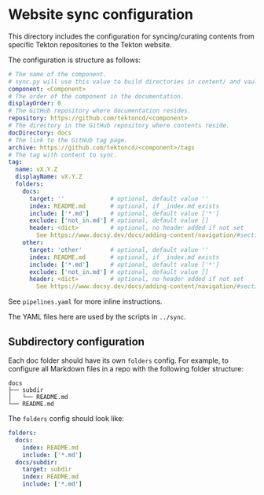# Website sync configuration

This directory includes the configuration for syncing/curating contents from
specific Tekton repositories to the Tekton website.

The configuration is structure as follows:

```yaml
# The name of the component.
# sync.py will use this value to build directories in content/ and vault/.
component: <Component>
# The order of the component in the documentation.
displayOrder: 0
# The GitHub repository where documentation resides.
repository: https://github.com/tektoncd/<component>
# The directory in the GitHub repository where contents reside.
docDirectory: docs
# The link to the GitHub tag page.
archive: https://github.com/tektoncd/<component>/tags
# The tag with content to sync.
tag:
  name: vX.Y.Z               
  displayName: vX.Y.Z
  folders:
    docs:
      target: ''             # optional, default value ''
      index: README.md       # optional, if _index.md exists
      include: ['*.md']      # optional, default value ['*']
      exclude: ['not_in.md'] # optional, default value []
      header: <dict>         # optional, no header added if not set
        See https://www.docsy.dev/docs/adding-content/navigation/#section-menu
    other:
      target: 'other'        # optional, default value ''
      index: README.md       # optional, if _index.md exists
      include: ['*.md']      # optional, default value ['*']
      exclude: ['not_in.md'] # optional, default value []
      header: <dict>         # optional, no header added if not set
        See https://www.docsy.dev/docs/adding-content/navigation/#section-menu
```

See `pipelines.yaml` for more inline instructions.

The YAML files here are used by the scripts in `../sync`.

## Subdirectory configuration

Each doc folder should have its own `folders` config. For example, to configure
all Markdown files in a repo with the following folder structure:

```text
docs
├── subdir
│   └── README.md
└── README.md
```

The `folders` config should look like:

```yaml
folders:
  docs:
    index: README.md
    include: ['*.md']
  docs/subdir:
    target: subdir
    index: README.md
    include: ['*.md']
```
